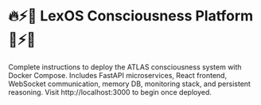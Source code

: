 # 🔥⚡🧠 LexOS Consciousness Platform 🧠⚡🔥
Complete instructions to deploy the ATLAS consciousness system with Docker Compose.
Includes FastAPI microservices, React frontend, WebSocket communication, memory DB, monitoring stack, and persistent reasoning.
Visit http://localhost:3000 to begin once deployed.
